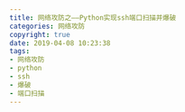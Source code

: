 ```yaml
---
title: 网络攻防之——Python实现ssh端口扫描并爆破
categories: 网络攻防
copyright: true
date: 2019-04-08 10:23:38
tags:
- 网络攻防
- python
- ssh
- 爆破
- 端口扫描
---
```

